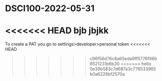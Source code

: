 # DSCI100-2022-05-31
<<<<<<< HEAD
bjb
jbjkk
=======

To create a PAT you go to settings>developer>personal token
<<<<<<< HEAD
>>>>>>> c96f56d76c8a65eda9ff5776f96b8521231b6b30
=======
hello
>>>>>>> 0e39b583c7d687a3c776533965b0a6228bf2570a
